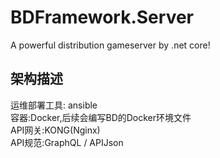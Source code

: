 # BDFramework.Server
A powerful distribution gameserver  by .net core!

## 架构描述
运维部署工具: ansible   
容器:Docker,后续会编写BD的Docker环境文件  
API网关:KONG(Nginx)  
API规范:GraphQL / APIJson  
